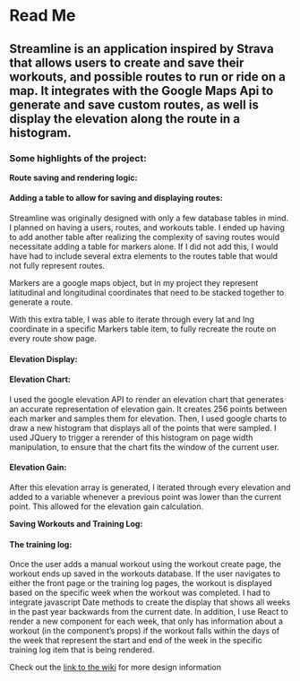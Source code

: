 # Read Me

## Streamline is an application inspired by Strava that allows users to create and save their workouts, and possible routes to run or ride on a map. It integrates with the Google Maps Api to generate and save custom routes, as well is display the elevation along the route in a histogram.

### **Some highlights of the project:**

**Route saving and rendering logic:**

#### Adding a table to allow for saving and displaying routes:

Streamline was originally designed with only a few database tables in mind. I planned on having a users, routes, and workouts table. I ended up having to add another table after realizing the complexity of saving routes would necessitate adding a table for markers alone. If I did not add this, I would have had to include several extra elements to the routes table that would not fully represent routes. 

Markers are a google maps object, but in my project they represent latitudinal and longitudinal coordinates that need to be stacked together to generate a route.

With this extra table, I was able to iterate through every lat and lng coordinate in a specific Markers table item, to fully recreate the route on every route show page. 

#### Elevation Display:

#### Elevation Chart:

I used the google elevation API to render an elevation chart that generates an accurate representation of elevation gain. It creates 256 points between each marker and samples them for elevation. Then, I used google charts to draw a new histogram that displays all of the points that were sampled. I used JQuery to trigger a rerender of this histogram on page width manipulation, to ensure that the chart fits the window of the current user. 

#### Elevation Gain: 

After this elevation array is generated, I iterated through every elevation and added to a variable whenever a previous point was lower than the current point. This allowed for the elevation gain calculation. 

**Saving Workouts and Training Log:**

#### The training log:

Once the user adds a manual workout using the workout create page, the workout ends up saved in the workouts database. If the user navigates to either the front page or the training log pages, the workout is displayed based on the specific week when the workout was completed. I had to integrate javascript Date methods to create the display that shows all weeks in the past year backwards from the current date. In addition, I use React to render a new component for each week, that only has information about a workout (in the component’s props) if the workout falls within the days of the week that represent the start and end of the week in the specific training log item that is being rendered. 

Check out the [link to the wiki](https://github.com/langerkirill/Streamline/wiki) for more design information
